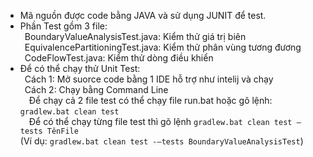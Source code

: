 -	Mã nguồn được code bằng JAVA và sử dụng JUNIT để test.
-	Phần Test gồm 3 file:  
&ensp;BoundaryValueAnalysisTest.java: Kiểm thử giá trị biên  
&ensp;EquivalencePartitioningTest.java: Kiểm thử phân vùng tương đương  
&ensp;CodeFlowTest.java: Kiểm thử dòng điều khiển
-	Để có thể chạy thử Unit Test:  
&ensp;Cách 1: Mở suorce code bằng 1 IDE hỗ trợ như intelij và chạy  
&ensp;Cách 2: Chạy bằng Command Line  
&ensp;&ensp;Để chạy cả 2 file test có thể chạy file run.bat hoặc gõ lệnh:
`gradlew.bat clean test`  
&ensp;&ensp;Để có thể chạy từng file test thì gõ lệnh
`gradlew.bat clean test –tests TênFile`  
(Ví dụ: `gradlew.bat clean test -–tests	BoundaryValueAnalysisTest`)
